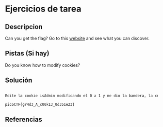 # Ejercicios de tarea

## Descripcion

Can you get the flag? Go to this [website](http://saturn.picoctf.net:61304/) and see what you can discover.

## Pistas (Si hay)

Do you know how to modify cookies?

## Solución

``` Bash

Edite la cookie isAdmin modificando el 0 a 1 y me dio la bandera, la cual es:

picoCTF{gr4d3_A_c00k13_0d351e23}

```

## Referencias
